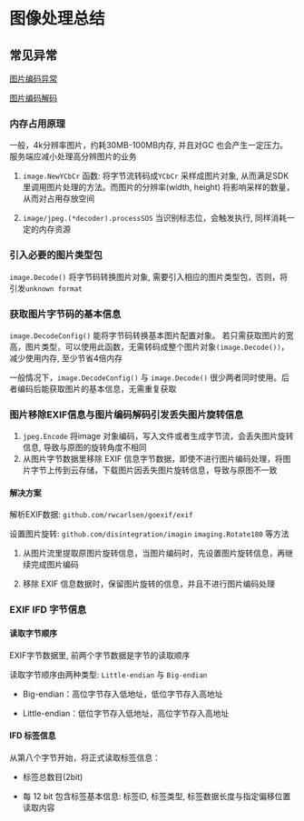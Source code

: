 # 图像处理总结

## 常见异常

[图片编码异常](https://stackoverflow.com/questions/62846156/image-decode-unknown-format)

[图片编码解码](https://github.com/golang/go/issues/10532)

### 内存占用原理

一般，4k分辨率图片，约耗30MB-100MB内存, 并且对GC 也会产生一定压力。服务端应减小处理高分辨图片的业务

1. `image.NewYCbCr` 函数: 将字节流转码成`YCbCr` 采样成图片对象, 从而满足SDK里调用图片处理的方法。而图片的分辨率(width, height) 将影响采样的数量，从而对占用存放空间

2. `image/jpeg.(*decoder).processSOS` 当识别标志位，会触发执行, 同样消耗一定的内存资源

### 引入必要的图片类型包

`image.Decode()` 将字节码转换图片对象, 需要引入相应的图片类型包，否则，将引发`unknown format`

### 获取图片字节码的基本信息

`image.DecodeConfig()` 能将字节码转换基本图片配置对象。
若只需获取图片的宽高，图片类型，可以使用此函数，无需转码成整个图片对象`(image.Decode())`，减少使用内存, 至少节省4倍内存

一般情况下，`image.DecodeConfig()` 与 `image.Decode()` 很少两者同时使用。后者编码后能获取图片的基本信息，无需重复获取

### 图片移除EXIF信息与图片编码解码引发丢失图片旋转信息

1. `jpeg.Encode` 将image 对象编码，写入文件或者生成字节流，会丢失图片旋转信息, 导致与原图的旋转角度不相同
2. 从图片字节数据里移除 EXIF 信息字节数据，即使不进行图片编码处理，将图片字节上传到云存储，下载图片因丢失图片旋转信息，导致与原图不一致

#### 解决方案

解析EXIF数据: `github.com/rwcarlsen/goexif/exif`

设置图片旋转: `github.com/disintegration/imagin` `imaging.Rotate180` 等方法

1. 从图片流里提取原图片旋转信息，当图片编码时，先设置图片旋转信息，再继续完成图片编码

2. 移除 EXIF 信息数据时，保留图片旋转的信息，并且不进行图片编码处理

### EXIF IFD 字节信息

#### 读取字节顺序

EXIF字节数据里, 前两个字节数据是字节的读取顺序

读取字节顺序由两种类型: `Little-endian` 与 `Big-endian`

- Big-endian：高位字节存入低地址，低位字节存入高地址

- Little-endian：低位字节存入低地址，高位字节存入高地址

#### IFD 标签信息

从第八个字节开始，将正式读取标签信息：

- 标签总数目(2bit)

- 每 12 bit 包含标签基本信息: 标签ID, 标签类型, 标签数据长度与指定偏移位置读取内容

